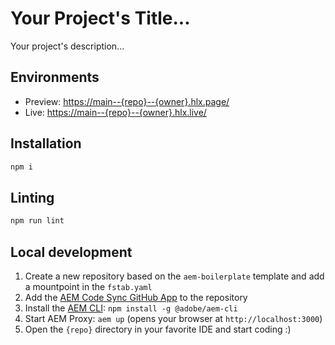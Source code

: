 # Your Project's Title...
Your project's description...

## Environments
- Preview: [https://main--{repo}--{owner}.hlx.page/](https://main--franklin-training--vivesing.hlx.page/)
- Live: [https://main--{repo}--{owner}.hlx.live/](https://main--franklin-training--vivesing.hlx.live/)

## Installation

```sh
npm i
```

## Linting

```sh
npm run lint
```

## Local development

1. Create a new repository based on the `aem-boilerplate` template and add a mountpoint in the `fstab.yaml`
1. Add the [AEM Code Sync GitHub App](https://github.com/apps/aem-code-sync) to the repository
1. Install the [AEM CLI](https://github.com/adobe/helix-cli): `npm install -g @adobe/aem-cli`
1. Start AEM Proxy: `aem up` (opens your browser at `http://localhost:3000`)
1. Open the `{repo}` directory in your favorite IDE and start coding :)
